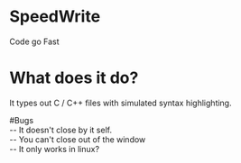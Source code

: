 # SpeedWrite
Code go Fast


# What does it do?
It types out C / C++ files with simulated syntax highlighting.

#Bugs<br>
-- It doesn't close by it self.<br>
-- You can't close out of the window<br>
-- It only works in linux?<br>

